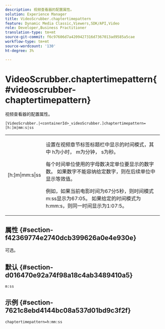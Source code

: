 ```yaml
---
description: 视频查看器的配置属性。
solution: Experience Manager
title: VideoScrubber.chaptertimepattern
feature: Dynamic Media Classic,Viewers,SDK/API,Video
role: Developer,Business Practitioner
translation-type: tm+mt
source-git-commit: f6c97606d7a4209427316d7367013ad9585a5cae
workflow-type: tm+mt
source-wordcount: '130'
ht-degree: 3%

---
```



# VideoScrubber.chaptertimepattern{#videoscrubber-chaptertimepattern}

视频查看器的配置属性。

`[VideoScrubber.|<containerId>_videoScrubber.]chaptertimepattern=[h:]m|mm:s|ss`

<table id="table_C616483932C2482CA9794DDD7313FD7C"> 
 <tbody> 
  <tr> 
   <td colname="col1"> <p> <span class="codeph"> [h:]m|mm:s|ss</span> </p> </td> 
   <td colname="col2"> <p> 设置在视频章节标签标题栏中显示的时间模式，其中<span class="codeph"> h</span>为小时，<span class="codeph"> m</span>为分钟，<span class="codeph"> s</span>为秒。 </p> <p>每个时间单位使用的字母数决定单位要显示的数字数。 如果数字不能容纳给定数字，则在后续单位中显示等效值。 </p> <p>例如，如果当前电影时间为67分5秒，则时间模式<span class="codeph"> m:ss</span>显示为67:05。 如果给定的时间模式为<span class="codeph"> h:mm:s</span>，则同一时间显示为1:07:5。 </p> </td> 
  </tr> 
 </tbody> 
</table>

## 属性 {#section-f42369774e2740dcb399626a0e4e930e}

可选。

## 默认 {#section-d016470e92a74f98a18c4ab3489410a5}

`m:ss`

## 示例 {#section-7621c8ebd4144bc08a537d01bd9c3f2f}

```
chaptertimepattern=h:mm:ss
```

